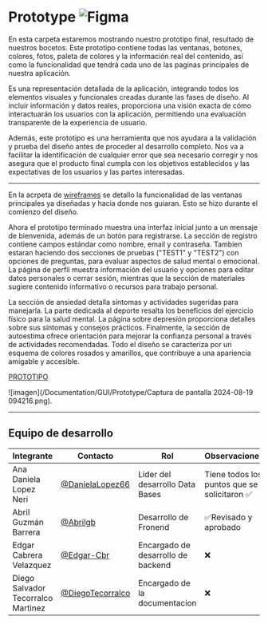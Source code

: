 # Prototype  ![Figma](https://img.shields.io/badge/Figma-F24E1E?style=for-the-badge&logo=figma&logoColor=white)

En esta carpeta estaremos mostrando nuestro prototipo final, resultado de nuestros bocetos. Este prototipo contiene todas las ventanas, botones, colores, fotos, paleta de colores y la información real del contenido, así como la funcionalidad que tendrá cada uno de las paginas principales de nuestra aplicación.

Es una representación detallada de la aplicación, integrando todos los elementos visuales y funcionales creadas durante las fases de diseño. Al incluir información y datos reales, proporciona una visión exacta de cómo interactuarán los usuarios con la aplicación, permitiendo una evaluación transparente de la experiencia de usuario.

Además, este prototipo es una herramienta que nos ayudara a la validación y prueba del diseño antes de proceder al desarrollo completo. Nos va a facilitar la identificación de cualquier error que sea necesario corregir y nos asegura que el producto final cumpla con los objetivos establecidos y las expectativas de los usuarios y las partes interesadas.

---

En la acrpeta de [wireframes](/Documentation/GUI/WireFrames/readme.md) se detallo  la funcionalidad de las ventanas principales ya diseñadas y hacia donde nos guiaran. Esto se hizo durante el comienzo del diseño.

Ahora el prototipo terminado muestra una interfaz inicial junto a un mensaje de bienvenida, además de un botón para registrarse. La sección de registro contiene campos estándar como nombre, email y contraseña.  Tambien estaran haciendo dos secciones de pruebas ("TEST1" y "TEST2") con opciones de preguntas, para evaluar aspectos de salud mental o emocional. La página de perfil muestra información del usuario y opciones para editar datos personales o cerrar sesión, mientras que la sección de materiales sugiere contenido informativo o recursos para trabajo personal.

La sección de ansiedad detalla síntomas y actividades sugeridas para manejarla. La parte dedicada al deporte resalta los beneficios del ejercicio físico para la salud mental. La página sobre depresión proporciona detalles sobre sus síntomas y consejos prácticos. Finalmente, la sección de autoestima ofrece orientación para mejorar la confianza personal a través de actividades recomendadas. Todo el diseño se caracteriza por un esquema de colores rosados y amarillos, que contribuye a una apariencia amigable y accesible.

[PROTOTIPO](/FrontEnd/Assets/prototipo.pdf)

![imagen](/Documentation/GUI/Prototype/Captura de pantalla 2024-08-19 094216.png).

---
## Equipo de desarrollo
|Integrante|Contacto|Rol|Observaciones|
|----------|--------|-----------|----------|
|Ana Daniela Lopez Neri|[@DanielaLopez66](https://github.com/DanielaLopez66)| Lider del desarrollo Data Bases| Tiene todos los puntos que se solicitaron ✅|
|Abril Guzmán Barrera|[@Abrilgb](https://github.com/Abrilgb)|Desarrollo de Fronend|✅Revisado y aprobado|
| Edgar Cabrera Velazquez|[@Edgar-Cbr](https://github.com/Edgar-Cbr)| Encargado de desarrollo de backend| ❌ |
|Diego Salvador Tecorralco Martinez|[@DiegoTecorralco](https://github.com/DiegoTecorralco)| Encargado de la documentacion|❌|
